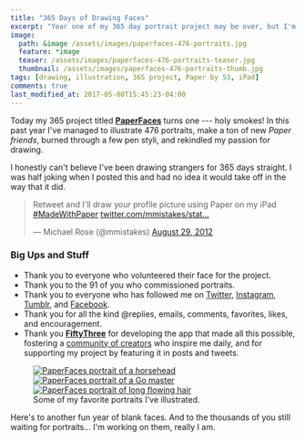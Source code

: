 ```yaml
---
title: "365 Days of Drawing Faces"
excerpt: "Year one of my 365 day portrait project may be over, but I'm just getting started."
image: 
  path: &image /assets/images/paperfaces-476-portraits.jpg
  feature: *image
  teaser: /assets/images/paperfaces-476-portraits-teaser.jpg
  thumbnail: /assets/images/paperfaces-476-portraits-thumb.jpg
tags: [drawing, illustration, 365 project, Paper by 53, iPad]
comments: true
last_modified_at: 2017-05-08T15:45:23-04:00
---
```


Today my 365 project titled [**PaperFaces**](/paperfaces/) turns one --- holy smokes! In this past year I've managed to illustrate 476 portraits, make a ton of new *Paper friends*, burned through a few pen styli, and rekindled my passion for drawing. 

I honestly can't believe I've been drawing strangers for 365 days straight. I was half joking when I posted this and had no idea it would take off in the way that it did.

<blockquote class="twitter-tweet"><p>Retweet and I'll draw your profile picture using Paper on my iPad <a href="https://twitter.com/search/%23MadeWithPaper">#MadeWithPaper</a> <a href="http://t.co/5oqH4bJt" title="http://twitter.com/mmistakes/status/240601384477659136/photo/1">twitter.com/mmistakes/stat…</a></p>&#8212; Michael Rose (@mmistakes) <a href="https://twitter.com/mmistakes/status/240601384477659136" data-datetime="2012-08-29T00:06:55+00:00">August 29, 2012</a></blockquote>
<script async src="//platform.twitter.com/widgets.js" charset="utf-8"></script>

### Big Ups and Stuff

- Thank you to everyone who volunteered their face for the project.
- Thank you to the 91 of you who commissioned portraits.
- Thank you to everyone who has followed me on [Twitter](http://twitter.com/mmistakes), [Instagram](http://instagram.com/mmistakes), [Tumblr](http://mademistakes.tumblr.com), and [Facebook](http://facebook.com/michaelrose).
- Thank you for all the kind @replies, emails, comments, favorites, likes, and encouragement.
- Thank you [**FiftyThree**](http://www.fiftythree.com/) for developing the app that made all this possible, fostering a [community of creators](http://madewithpaper.fiftythree.com/) who inspire me daily, and for supporting my project by featuring it in posts and tweets.

<figure class="third">
	<a href="{% post_url /paperfaces/2013-06-17-studioprisoner-portrait %}"><img src="/assets/images/paperfaces-studioprisoner-twitter-600.jpg" alt="PaperFaces portrait of a horsehead"></a>
	<a href="{% post_url /paperfaces/2013-06-05-go-master-portrait %}"><img src="/assets/images/paperfaces-go-master-600.jpg" alt="PaperFaces portrait of a Go master"></a>
	<a href="{% post_url /paperfaces/2013-01-17-genevasands-portrait %}"><img src="/assets/images/paperfaces-genevasands-twitter-600.jpg" alt="PaperFaces portrait of long flowing hair"></a>
	<figcaption>Some of my favorite portraits I've illustrated.</figcaption>
</figure>

Here's to another fun year of blank faces. And to the thousands of you still waiting for portraits... I'm working on them, really I am.
